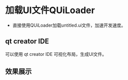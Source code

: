 # 加载UI文件QUiLoader
- 直接使用QUiLoader加载untitled.ui文件，加速开发速度。


## qt creator IDE
可以使用 qt creator IDE 可视化布局，生成UI文件。

## 效果展示

